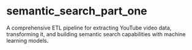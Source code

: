 # semantic_search_part_one
A comprehensive ETL pipeline for extracting YouTube video data, transforming it, and building semantic search capabilities with machine learning models.

